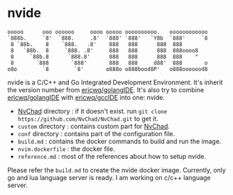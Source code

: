# nvide

```text
ooooo      ooo oooooo     oooo ooooo oooooooooo.   oooooooooooo
`888b.     `8'  `888.     .8'  `888' `888'   `Y8b  `888'     `8
 8 `88b.    8    `888.   .8'    888   888      888  888
 8   `88b.  8     `888. .8'     888   888      888  888oooo8
 8     `88b.8      `888.8'      888   888      888  888    "
 8       `888       `888'       888   888     d88'  888       o
o8o        `8        `8'       o888o o888bood8P'   o888ooooood8
```

nvide is a C/C++ and Go Integrated Development Environment. It's inherit the version number from [ericwq/golangIDE](https://github.com/ericwq/golangIDE). It's also try to combine [ericwq/golangIDE](https://github.com/ericwq/golangIDE) with [ericwq/gccIDE](https://github.com/ericwq/gccIDE) into one: nvide.

- [NvChad](https://github.com/NvChad/NvChad) directory : if it doesn't exist. run `git clone https://github.com/NvChad/NvChad.git` to get it.
- `custom` directory : contains custom part for [NvChad](https://github.com/NvChad/NvChad).
- `conf` directory : contains part of the configuration file.
- `build.md` : contains the docker commands to build and run the image.
- `nvim.dockerfile` : the docker file.
- `reference.md` : most of the references about how to setup nvide.

Please refer the `build.md` to create the nvide docker image. Currently, only go and lua language server is ready. I am working on c/c++ language server.
